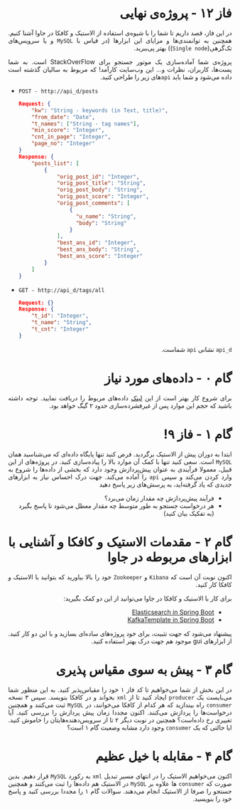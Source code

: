 <div dir="rtl" align="Justify">

فاز ۱۲ - پروژه‌ی نهایی
=====================

در این فاز، قصد داریم تا شما را با شیوه‌ی استفاده از الاستیک و کافکا در جاوا آشنا کنیم. همچنین به توانمندی‌ها و مزایای این ابزارها (در قیاس با `MySQL` و یا سرویس‌های تک‌گرهی(`Single node`)) بهتر پی‌ببرید.

پروژه‌ی شما آماده‌سازی یک موتور جستجو برای StackOverFlow است. به شما پست‌ها، کاربران، نظرات و... این وب‌سایت کارآمد! که مربوط به سالیان گذشته است داده می‌شود و شما باید `api`های زیر را  طراحی کنید.

<div dir="ltr" >

* `POST - http://api_d/posts`
  ```json
  Request: {
      "kw": "String - keywords (in Text, title)",
      "from_date": "Date",
      "t_names": ["String - tag names"],
      "min_score": "Integer",
      "cnt_in_page": "Integer",
      "page_no": "Integer"
  }
  Response: {
      "posts_list": [
          {
              "orig_post_id": "Integer",
              "orig_post_title": "String",
              "orig_post_body": "String",
              "orig_post_score": "Integer",
              "orig_post_comments": [
                  {
                    "u_name": "String",
                    "body": "String"
                  }
              ],
              "best_ans_id": "Integer",
              "best_ans_body": "String",
              "best_ans_score": "Integer"
          }
      ]
  }
  ```
* `GET - http://api_d/tags/all`
  ```json
  Request: {}
  Response: {
      "t_id": "Integer",
      "t_name": "String",
      "t_cnt": "Integer"
  }
  ```

</div>

  `api_d` نشانی `api` شماست.

گام ۰ - داده‌های مورد نیاز
=========================

برای شروع کار بهتر است از این [لینک](https://archive.org/download/stackexchange/softwareengineering.stackexchange.com.7z) داده‌های مربوط را دریافت نمایید. توجه داشته باشید که حجم این موارد پس از غیرفشرده‌سازی حدود ۲ گیگ خواهد بود.

گام ۱ - فاز ۹!
==============

ابتدا به دوران پیش از الاستیک برگردید. فرض کنید تنها پایگاه داده‌ای که می‌شناسید همان `MySQL` است. سعی کنید تنها با کمک آن موارد بالا را پیاده‌سازی کنید. در پروژه‌های از این قبیل، معمولا فرآیندی به عنوان پیش‌پردازش وجود دارد که بخشی از داده‌ها را شروع به وارد کردن می‌کند و سپس `api` را آماده می‌کند. جهت درک احساس نیاز به ابزارهای جدیدی که یاد گرفته‌اید، به پرسش‌های زیر پاسخ دهید
* فرآیند پیش‌پردازش چه مقدار زمان می‌برد؟
* هر درخواست جستجو به طور متوسط چه مقدار معطل می‌شود تا پاسخ بگیرد (به تفکیک بیان کنید)

گام ۲ - مقدمات الاستیک و کافکا و آشنایی با ابزارهای مربوطه در جاوا
=================================================================

اکنون نوبت آن است که `Kibana` و `Zookeeper` خود را بالا بیاورید که بتوانید با الاستیک و کافکا کار کنید.

برای کار با الاستیک و کافکا در جاوا می‌توانید از این دو کمک بگیرید:
* [Elasticsearch in Spring Boot](https://www.baeldung.com/spring-data-elasticsearch-tutorial)
* [KafkaTemplate in Spring Boot](https://www.baeldung.com/spring-kafka)

پیشنهاد می‌شود که جهت تثبیت، برای خود پروژه‌های ساده‌ای بسازید و با این دو کار کنید. از ابزارهای gui موجود هم جهت درک بهتر استفاده کنید.

گام ۳ - پیش به سوی مقیاس پذیری
==============================

در این بخش از شما می‌خواهیم تا کد فاز ۱ خود را مقیاس‌پذیر کنید. به این منظور شما می‌بایست یک `producer` ایجاد کنید تا از `xml` بخواند و در کافکا بنویسد. سپس ۳ نسخه `consumer` راه بیندازید که هر کدام از کافکا می‌خوانند، در `MySQL` ثبت می‌کنند و همچنین درخواست‌ها را پردازش می‌کنند. 
اکنون مجددا زمان پیش پردازش را بررسی کنید. آیا تغییری رخ داده‌است؟ همچنین در نوبت دیگر ۲ تا از سرویس‌دهنده‌هایتان را خاموش کنید. ایا حالتی که یک `consumer` وجود دارد مشابه وضعیت گام ۱ است؟

گام ۴ - مقابله با خیل عظیم
==========================

اکنون می‌خواهیم الاستیک را در انتهای مسیر تبدیل `xml` به رکورد `MySQL` قرار دهیم. بدین صورت که `consumer` ها علاوه بر `MySQL` در الاستیک هم داده‌ها را ثبت می‌کنند و همچنین جستجو را صرفا از الاستیک انجام می‌دهند.
سوالات گام ۱ را مجددا بررسی کنید و پاسخ خود را بنویسید.


</div>
